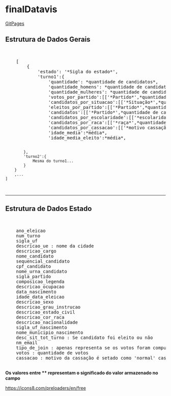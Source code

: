 # finalDatavis
<a href="https://caioviktor.github.io/finalDatavis/"> GitPages</a>
<h2>Estrutura de Dados Gerais</h2><br/>
<pre>
	[
		{
			'estado': '*Sigla do estado*',
			'turno1':{
				'quantidade': *quantidade de candidatos*,
				'quantidade_homens': *quantidade de candidatos do sexo masculino*,
				'quantidade_mulheres': *quantidade de candidatas do sexo feminino*,
				'votos_por_partido':[['*Partido*',*quantidade de votos recebidos*],...],
				'candidatos_por_situacao':[['*Situação*',*quantidade de candidatos*],...],
				'eleitos_por_partido':[['*Partido*',*quantidade de candidatos eleitos+eleito por média + eleito por QP*],...],
				'candidatos':[['*Partido*',*quantidade de candidatos*],...],
				'candidatos_por_escolaridade':[['*escolaridade*',*quantidade de candidatos*],...],
				'candidatos_por_raca':[['*raça*',*quantidade de candidatos*],...],
				'candidatos_por_cassacao':[['*motivo cassação, onde normal não houve*',*quantidade de candidatos*],...],
				'idade_media':*média*,
				'idade_media_eleito':*média*,

			},
			'turno2':{
				Mesma do turno1...
			}
		}
		,...
	]
</pre>
<hr/>
<h2>Estrutura de Dados Estado</h2><br/>
<pre>
	ano_eleicao
	num_turno
	sigla_uf
	descricao_ue : nome da cidade
	descricao_cargo
	nome_candidato
	sequencial_candidato
	cpf_candidato
	nome_urna_candidato
	sigla_partido
	composicao_legenda
	descricao_ocupacao
	data_nascimento
	idade_data_eleicao
	descricao_sexo
	descricao_grau_instrucao
	descricao_estado_civil
	descricao_cor_raca
	descricao_nacionalidade
	sigla_uf_nascimento
	nome_municipio_nascimento
	desc_sit_tot_turno : Se candidato foi eleito ou não
	nm_email
	tipo_de_join : apenas representa se os votos foram computados ou simplesmente não existiam
	votos : quantidade de votos
	cassacao : motivo da cassação é setado como 'normal' caso não tenha ocorrido cassação

</pre>
<b>Os valores entre ** representam o significado do valor armazenado no campo</b>


https://icons8.com/preloaders/en/free